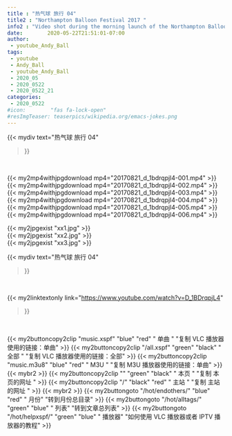 ```yaml
---
title : "热气球 旅行 04"
title2 : "Northampton Balloon Festival 2017 "
info2 : "Video shot during the morning launch of the Northampton Balloon festival, Sunday 20th August 2017 6am.  In true British style the weather was unfavourable for most of the weekend for the mass launches, however early on Sunday 20th August a ridge of high pressure moved in giving clear skies and light winds and a beautiful launch ensued.  The balloons drifted in a general easterly direction and the final balloon in the sky (seen in the final part of this video) landed near the village of Riseley. "
date:        2020-05-22T21:51:01-07:00
author:
 - youtube_Andy_Ball
tags:
 - youtube
 - Andy_Ball
 - youtube_Andy_Ball
 - 2020_05
 - 2020_0522
 - 2020_0522_21
categories:
 - 2020_0522
#icon:        "fas fa-lock-open"
#resImgTeaser: teaserpics/wikipedia.org/emacs-jokes.png
---
```


{{< mydiv text="热气球 旅行 04"
>}}
<br>


{{< my2mp4withjpgdownload mp4="20170821_d_1bdrqpjl4-001.mp4" >}}
{{< my2mp4withjpgdownload mp4="20170821_d_1bdrqpjl4-002.mp4" >}}
{{< my2mp4withjpgdownload mp4="20170821_d_1bdrqpjl4-003.mp4" >}}
{{< my2mp4withjpgdownload mp4="20170821_d_1bdrqpjl4-004.mp4" >}}
{{< my2mp4withjpgdownload mp4="20170821_d_1bdrqpjl4-005.mp4" >}}
{{< my2mp4withjpgdownload mp4="20170821_d_1bdrqpjl4-006.mp4" >}}

{{< my2jpgexist "xx1.jpg" >}}<br>
{{< my2jpgexist "xx2.jpg" >}}<br>
{{< my2jpgexist "xx3.jpg" >}}<br>



{{< mydiv text="热气球 旅行 04"
>}}
<br>

{{< my2linktextonly link="https://www.youtube.com/watch?v=D_1BDrqpjL4"
>}}


<br>

{{< my2buttoncopy2clip "music.xspf"        "blue"   "red"    " 单曲 "  "复制 VLC 播放器使用的链接：单曲" >}} {{< my2buttoncopy2clip "/all.xspf"         "green"  "black"  " 全部 "  "复制 VLC 播放器使用的链接：全部" >}} {{< my2buttoncopy2clip "music.m3u8"        "blue"   "red"    " M3U  "    "复制 M3U 播放器使用的链接：单曲" >}} {{< mybr2 >}} {{< my2buttoncopy2clip ""                  "green"  "black"  " 本页 "    "复制 本页的网址 " >}} {{< my2buttoncopy2clip "/"                 "black"  "red"    " 主站 "    "复制 主站的网址 " >}} {{< mybr2 >}} {{< my2buttongoto      "/hot/endothers/"   "blue"   "red"    " 月份"   "转到月份总目录" >}} {{< my2buttongoto      "/hot/alltags/"     "green"  "blue"   " 列表"   "转到文章总列表" >}} {{< my2buttongoto      "/hot/helpxspf/"    "green"  "blue"   " 播放器" "如何使用 VLC 播放器或者 IPTV 播放器的教程" >}} 
